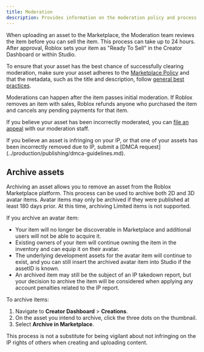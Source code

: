 ```yaml
---
title: Moderation
description: Provides information on the moderation policy and process for Marketplace items.
---
```


When uploading an asset to the Marketplace, the Moderation team reviews the item before you can sell the item. This process can take up to 24 hours. After approval, Roblox sets your item as "Ready To Sell" in the Creator Dashboard or within Studio.

To ensure that your asset has the best chance of successfully clearing moderation, make sure your asset adheres to the [Marketplace Policy](../marketplace/marketplace-policy.md) and that the metadata, such as the title and description, follow [general best practices](../production/publishing/publish-experiences-and-places.md#metadata-best-practices).

Moderations can happen after the item passes initial moderation. If Roblox removes an item with sales, Roblox refunds anyone who purchased the item and cancels any pending payments for that item.

If you believe your asset has been incorrectly moderated, you can [file an appeal](https://en.help.roblox.com/hc/en-us/articles/360000245263-Appeal-Your-Content-or-Account-Moderation) with our moderation staff.

<Alert severity = 'info'>
If you believe an asset is infringing on your IP, or that one of your assets has been incorrectly removed due to IP, submit a [DMCA request](../production/publishing/dmca-guidelines.md).
</Alert>

## Archive assets

Archiving an asset allows you to remove an asset from the Roblox Marketplace platform. This process can be used to archive both 2D and 3D avatar items. Avatar items may only be archived if they were published at least 180 days prior. At this time, archiving Limited items is not supported.

If you archive an avatar item:

- Your item will no longer be discoverable in Marketplace and additional users will not be able to acquire it.
- Existing owners of your item will continue owning the item in the inventory and can equip it on their avatar.
- The underlying development assets for the avatar item will continue to exist, and you can still insert the archived avatar item into Studio if the assetID is known.
- An archived item may still be the subject of an IP takedown report, but your decision to archive the item will be considered when applying any account penalties related to the IP report.

To archive items:

1. Navigate to **Creator Dashboard** > **Creations**.
2. On the asset you intend to archive, click the three dots on the thumbnail.
3. Select **Archive in Marketplace**.

<Alert severity ='warning'>
This process is not a substitute for being vigilant about not infringing on the IP rights of others when creating and uploading content.
</Alert>
